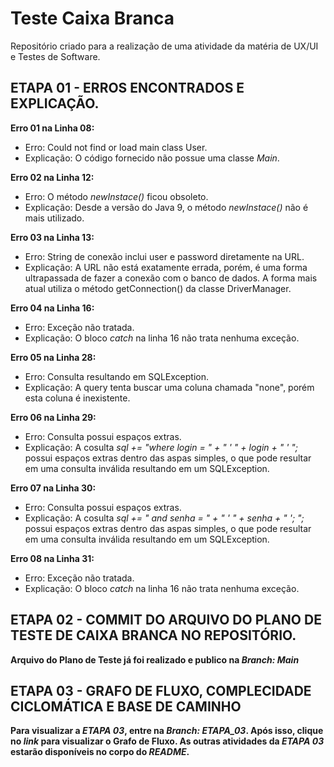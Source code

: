 # Teste Caixa Branca
Repositório criado para a realização de uma atividade da matéria de UX/UI e Testes de Software.

## ETAPA 01 - ERROS ENCONTRADOS E EXPLICAÇÃO.
**Erro 01 na Linha 08:**
- Erro: Could not find or load main class User.
- Explicação: O código fornecido não possue uma classe *Main*.

**Erro 02 na Linha 12:**
- Erro: O método *newInstace()* ficou obsoleto.
- Explicação: Desde a versão do Java 9, o método *newInstace()* não é mais utilizado.

**Erro 03 na Linha 13:**
- Erro: String de conexão inclui user e password diretamente na URL.
- Explicação: A URL não está exatamente errada, porém, é uma forma ultrapassada de fazer a conexão com o banco de dados. A forma mais atual utiliza o método getConnection() da classe DriverManager.

**Erro 04 na Linha 16:**
- Erro: Exceção não tratada.
- Explicação: O bloco *catch* na linha 16 não trata nenhuma exceção.

**Erro 05 na Linha 28:**
- Erro: Consulta resultando em SQLException.
- Explicação: A query tenta buscar uma coluna chamada "none", porém esta coluna é inexistente. 

**Erro 06 na Linha 29:**
- Erro: Consulta possui espaços extras.
- Explicação: A cosulta *sql += "where login = " + " ' " + login + " ' ";* possui espaços extras dentro das aspas simples, o que pode resultar em uma consulta inválida resultando em um SQLException.

**Erro 07 na Linha 30:**
- Erro: Consulta possui espaços extras.
- Explicação: A cosulta *sql += " and senha = " + " ' " + senha + " '; ";* possui espaços extras dentro das aspas simples, o que pode resultar em uma consulta inválida resultando em um SQLException.

**Erro 08 na Linha 31:**
- Erro: Exceção não tratada.
- Explicação: O bloco *catch* na linha 16 não trata nenhuma exceção.

## ETAPA 02 - COMMIT DO ARQUIVO DO PLANO DE TESTE DE CAIXA BRANCA NO REPOSITÓRIO.
**Arquivo do Plano de Teste já foi realizado e publico na *Branch: Main***

## ETAPA 03 - GRAFO DE FLUXO, COMPLECIDADE CICLOMÁTICA E BASE DE CAMINHO
**Para visualizar a *ETAPA 03*, entre na *Branch: ETAPA_03*. Após isso, clique no *link* para visualizar o Grafo de Fluxo. As outras atividades da *ETAPA 03* estarão disponíveis no corpo do *README*.**
